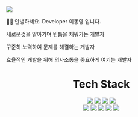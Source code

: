 

<!--
**caramel220202/caramel220202** is a ✨ _special_ ✨ repository because its `README.md` (this file) appears on your GitHub profile.

Here are some ideas to get you started:

- 🔭 I’m currently working on ...
- 🌱 I’m currently learning ...
- 👯 I’m looking to collaborate on ...
- 🤔 I’m looking for help with ...
- 💬 Ask me about ...
- 📫 How to reach me: ...
- 😄 Pronouns: ...
- ⚡ Fun fact: ...
-->
<img src="https://capsule-render.vercel.app/api?type=waving&color=auto&height=200&section=header&text=Hi!%20DongYoung%20Github&fontSize=70" />

<div align="left">

👨‍💻 안녕하세요. Developer 이동영 입니다.

   새로운것을 알아가며 빈틈을 채워가는 개발자

   꾸준히 노력하여 문제를 해결하는 개발자

   효율적인 개발을 위해 의사소통을 중요하게 여기는 개발자

</div>

<div align="center">

# Tech Stack

</div>


<div align="center">
	<img src="https://img.shields.io/badge/Android%20Studio-3DDC84?style=flat&logo=Android%20Studio&logoColor=white" />
	<img src="https://img.shields.io/badge/Android-3DDC84?style=flat&logo=Android&logoColor=white" />
	<img src="https://img.shields.io/badge/Kotlin-7F52FF?style=flat&logo=Kotlin&logoColor=white" />
	<img src="https://img.shields.io/badge/Firebase-FFCA28?style=flat&logo=Firebase&logoColor=white" />
	
</div>
<div align="center">
	<img src="https://img.shields.io/badge/react-61DAFB?style=flat&logo=react&logoColor=black">
	<img src="https://img.shields.io/badge/html5-E34F26?style=flat&logo=html5&logoColor=white">
	<img src="https://img.shields.io/badge/css-1572B6?style=flat&logo=css3&logoColor=white">
	<img src="https://img.shields.io/badge/mongoDB-47A248?style=flat&logo=MongoDB&logoColor=white">
	<img src="https://img.shields.io/badge/javascript-#F7DF1E?style=flat&logo=Javascript&logoColor=white" />
</div>
<div align="center>
	<img src="https://img.shields.io/badge/github-181717?style=flat&logo=github&logoColor=white">
</div>
